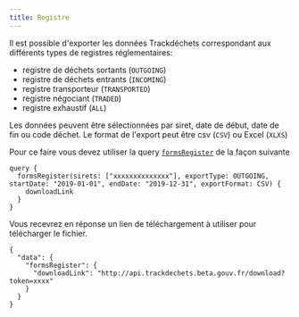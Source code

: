 ```yaml
---
title: Registre
---
```


Il est possible d'exporter les données Trackdéchets correspondant aux différents types de registres réglementaires:
* registre de déchets sortants (`OUTGOING`)
* registre de déchets entrants (`INCOMING`)
* registre transporteur (`TRANSPORTED`)
* registre négociant (`TRADED`)
* registre exhaustif (`ALL`)

Les données peuvent être sélectionnées par siret, date de début, date de fin ou code déchet. Le format de l'export peut être csv (`CSV`) ou Excel (`XLXS`)

Pour ce faire vous devez utiliser la query [`formsRegister`](../api-reference/bsdd/queries#formsregister) de la façon suivante

```
query {
  formsRegister(sirets: ["xxxxxxxxxxxxxx"], exportType: OUTGOING, startDate: "2019-01-01", endDate: "2019-12-31", exportFormat: CSV) {
    downloadLink
  }
}
```

Vous recevrez en réponse un lien de téléchargement à utiliser pour télécharger le fichier.

```
{
  "data": {
    "formsRegister": {
      "downloadLink": "http://api.trackdechets.beta.gouv.fr/download?token=xxxx"
    }
  }
}

```



